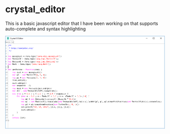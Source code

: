 # crystal_editor

This is a basic javascript editor that I have been working on that supports auto-complete and syntax highlighting 

![Screenshot](screenshot.png?raw=true "Screenshot")
